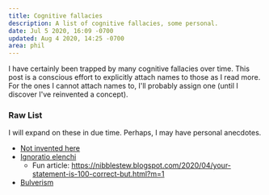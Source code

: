 ```yaml
---
title: Cognitive fallacies
description: A list of cognitive fallacies, some personal.
date: Jul 5 2020, 16:09 -0700
updated: Aug 4 2020, 14:25 -0700
area: phil
---
```


I have certainly been trapped by many cognitive fallacies over time. This
post is a conscious effort to explicitly attach names to those as I read more.
For the ones I cannot attach names to, I'll probably assign one (until I
discover I've reinvented a concept).

### Raw List

I will expand on these in due time. Perhaps, I may have personal anecdotes.

- [Not invented here](https://en.wikipedia.org/wiki/Not_invented_here)
- [Ignoratio elenchi](https://en.wikipedia.org/wiki/Irrelevant_conclusion)
  - Fun article: https://nibblestew.blogspot.com/2020/04/your-statement-is-100-correct-but.html?m=1
- [Bulverism](https://en.wikipedia.org/wiki/Bulverism)
